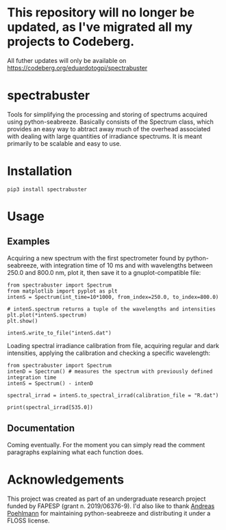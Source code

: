 # This repository will no longer be updated, as I've migrated all my projects to Codeberg.
All futher updates will only be available on https://codeberg.org/eduardotogpi/spectrabuster

# spectrabuster

Tools for simplifying the processing and storing of spectrums acquired using python-seabreeze. Basically consists of the Spectrum class, which provides an easy way to abtract away much of the overhead associated with dealing with large quantities of irradiance spectrums. It is meant primarily to be scalable and easy to use.

# Installation
```
pip3 install spectrabuster
```

# Usage
## Examples
Acquiring a new spectrum with the first spectrometer found by python-seabreeze, with integration time of 10 ms and with wavelengths between 250.0 and 800.0 nm, plot it, then save it to a gnuplot-compatible file:
```
from spectrabuster import Spectrum
from matplotlib import pyplot as plt
intenS = Spectrum(int_time=10*1000, from_index=250.0, to_index=800.0)

# intenS.spectrum returns a tuple of the wavelengths and intensities
plt.plot(*intenS.spectrum)
plt.show()

intenS.write_to_file("intenS.dat")
```

Loading spectral irradiance calibration from file, acquiring regular and dark intensities, applying the calibration and checking a specific wavelength:
```
from spectrabuster import Spectrum
intenD = Spectrum() # measures the spectrum with previously defined integration time
intenS = Spectrum() - intenD

spectral_irrad = intenS.to_spectral_irrad(calibration_file = "R.dat")

print(spectral_irrad[535.0])
```
## Documentation
Coming eventually. For the moment you can simply read the comment paragraphs explaining what each function does.

# Acknowledgements
This project was created as part of an undergraduate research project funded by FAPESP (grant n. 2019/06376-9). I'd also like to thank [Andreas Poehlmann]( https://github.com/ap--) for maintaining python-seabreeze and distributing it under a FLOSS license.
